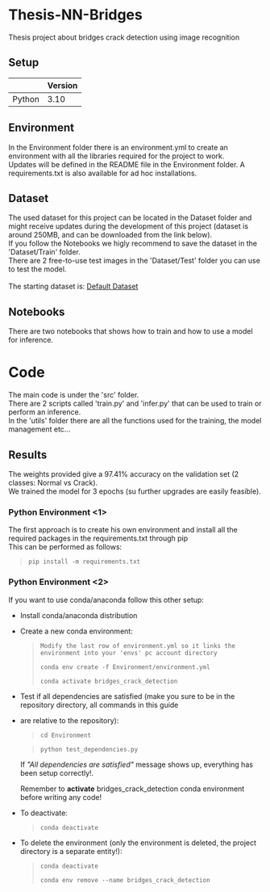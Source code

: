# Thesis-NN-Bridges

Thesis project about bridges crack detection using image recognition

## Setup

|        | Version |
|--------|---------|
| Python | 3.10    |

## Environment

In the Environment folder there is an environment.yml to create an environment with all the libraries required for the
project to work.<br/>
Updates will be defined in the README file in the Environment folder.
A requirements.txt is also available for ad hoc installations.

## Dataset

The used dataset for this project can be located in the Dataset folder and might receive updates during the development
of this project (dataset is around 250MB, and can be downloaded from the link below).<br/>
If you follow the Notebooks we higly recommend to save the dataset in the 'Dataset/Train' folder.<br/>
There are 2 free-to-use test images in the 'Dataset/Test' folder you can use to test the model.<br/>
<br/>
The starting dataset is: [Default Dataset](https://data.mendeley.com/datasets/5y9wdsg2zt/2)

## Notebooks

There are two notebooks that shows how to train and how to use a model for inference.

# Code

The main code is under the 'src' folder.<br/>
There are 2 scripts called 'train.py' and 'infer.py' that can be used to train or perform an inference.<br/>
In the 'utils' folder there are all the functions used for the training, the model management etc...

## Results

The weights provided give a 97.41% accuracy on the validation set (2 classes: Normal vs Crack).<br/>
We trained the model for 3 epochs (su further upgrades are easily feasible).

### Python Environment <1>

The first approach is to create his own environment and install all the required packages in the requirements.txt through pip<br/>
This can be performed as follows:
  > `pip install -m requirements.txt`

### Python Environment <2>

If you want to use conda/anaconda follow this other setup:

* Install conda/anaconda distribution

* Create a new conda environment:

  > `Modify the last row of environment.yml so it links the environment into your 'envs' pc account directory`
  >
  > `conda env create -f Environment/environment.yml`
  >
  > `conda activate bridges_crack_detection`

* Test if all dependencies are satisfied (make you sure to be in the repository directory, all commands in this guide 
* are relative to the repository):
  > `cd Environment`

  > `python test_dependencies.py`

  If *"All dependencies are satisfied"* message shows up, everything has been setup correctly!.

  Remember to **activate** bridges_crack_detection conda environment before writing any code!<br/>
* To deactivate:
  > `conda deactivate`

* To delete the environment (only the environment is deleted, the project directory is a separate entity!):
  > `conda deactivate`
  >
  > `conda env remove --name bridges_crack_detection`
